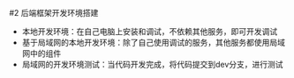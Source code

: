 #2 后端框架开发环境搭建
* 本地开发环境：在自己电脑上安装和调试，不依赖其他服务，即可开发调试
* 基于局域网的本地开发环境：除了自己使用调试的服务，其他服务都使用局域网中的组件
* 局域网的开发环境测试：当代码开发完成，将代码提交到dev分支，进行测试